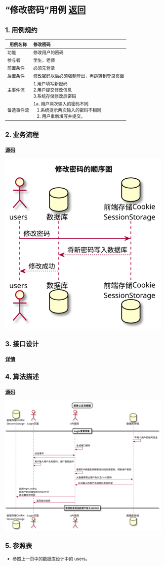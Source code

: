 ﻿# “修改密码”用例 [返回](https://github.com/Wangfan212/is_analysis/blob/master/test6/README.md)
## 1. 用例规约

|用例名称|修改密码|
|-------|:-------------|
|功能|修改用户的密码|
|参与者|学生，老师|
|前置条件|必须先登录|
|后置条件|修改密码以后必须强制登出，再跳转到登录页面|
|主事件流| 1.用户填写新密码 <br/> 2.用户提交修改信息 <br/>3.系统存储修改后密码|
|备选事件流|1a. 用户两次输入的密码不同 <br/>&nbsp;&nbsp; 1.系统提示两次输入的密码不相同  <br/>&nbsp;&nbsp; 2. 用户重新填写并提交。 |

## 2. 业务流程

### [源码](https://github.com/Wangfan212/is_analysis/blob/master/test6/sequence/rechange_password.md)


![登录认证流程图](rechange_password.svg)

## 3. 接口设计

### [详情](https://github.com/Wangfan212/is_analysis/blob/master/test6/api/api4.md)

## 4. 算法描述 

### [源码](https://github.com/Wangfan212/is_analysis/blob/master/test6/sequence/login_check.md)


![登录认证流程图](login_check.svg)
    
## 5. 参照表

+ 参照上一页中的数据库设计中的 users。